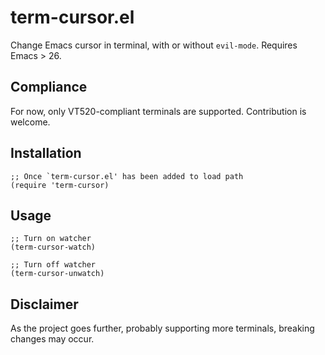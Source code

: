 # term-cursor.el
Change Emacs cursor in terminal, with or without `evil-mode`.
Requires Emacs > 26.

## Compliance
For now, only VT520-compliant terminals are supported. Contribution is welcome.

## Installation
```elisp
;; Once `term-cursor.el' has been added to load path
(require 'term-cursor)
```

## Usage
```elisp
;; Turn on watcher
(term-cursor-watch)

;; Turn off watcher
(term-cursor-unwatch)
```

## Disclaimer
As the project goes further, probably supporting more terminals, breaking changes may occur.
